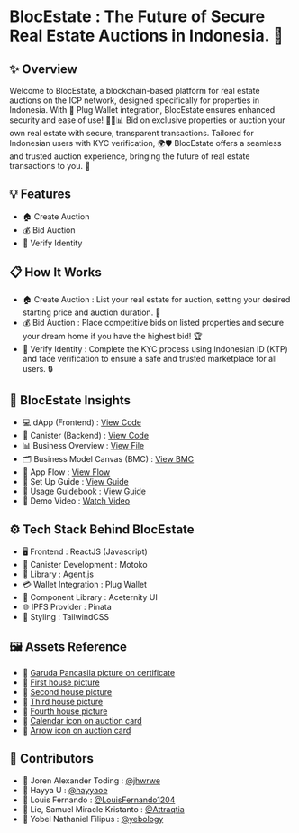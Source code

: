 # BlocEstate : The Future of Secure Real Estate Auctions in Indonesia. 🚀

## ✨ Overview
Welcome to BlocEstate, a blockchain-based platform for real estate auctions on the ICP network, designed specifically for properties in Indonesia. With 🔐 Plug Wallet integration, BlocEstate ensures enhanced security and ease of use! 🏡🔗📊 Bid on exclusive properties or auction your own real estate with secure, transparent transactions. Tailored for Indonesian users with KYC verification, 🌍🛡️ BlocEstate offers a seamless and trusted auction experience, bringing the future of real estate transactions to you. 🚀

## 💡 Features
- 🏠 Create Auction
- 💰 Bid Auction
- 🙂 Verify Identity

## 📋 How It Works
- 🏠 Create Auction : List your real estate for auction, setting your desired starting price and auction duration. 📅
- 💰 Bid Auction : Place competitive bids on listed properties and secure your dream home if you have the highest bid! 🏆
- 🙂 Verify Identity : Complete the KYC process using Indonesian ID (KTP) and face verification to ensure a safe and trusted marketplace for all users. 🔒

## 🚀 BlocEstate Insights
- 💻 dApp (Frontend) : [View Code](https://github.com/LouisFernando1204/blocestate-dapp.git)
- 🔧 Canister (Backend) : [View Code](https://github.com/LouisFernando1204/blocestate-canister.git)
- 📊 Business Overview : [View File](https://drive.google.com/file/d/1w77QQ_w1LpaP7onKRSzr_nuVb2RYODXo/view?usp=sharing)
- 🗂️ Business Model Canvas (BMC) : [View BMC](https://drive.google.com/file/d/1B4Nd7qeOh-LffyJrZ3qeLqZc__0K7J2i/view?usp=sharing)
- 🔑 App Flow : [View Flow](https://drive.google.com/file/d/16Z1ewb71s-_dzZjyZ4kz9kJjiSFxCDgZ/view?usp=sharing)
- 📝 Set Up Guide : [View Guide](https://github.com/yebology/blocestate-setup-guide.git)
- 📖 Usage Guidebook : [View Guide](https://drive.google.com/file/d/1k32GeR2mf80nQCAEg_CBkVRE5zhV697H/view?usp=drive_link)
- 🎥 Demo Video : [Watch Video](https://drive.google.com/file/d/1bappSjbL20v4Ncxy0aKV1wFjWoalTbID/view?usp=drive_link)

## ⚙️ Tech Stack Behind BlocEstate
- 🖥️ Frontend : ReactJS (Javascript)
- 🔧 Canister Development : Motoko
- 🔗 Library : Agent.js
- 💳 Wallet Integration : Plug Wallet
- 🧩 Component Library : Aceternity UI
- 🌐 IPFS Provider : Pinata
- 🎨 Styling : TailwindCSS

## 🖼️ Assets Reference
- 📢 [Garuda Pancasila picture on certificate](https://upload.wikimedia.org/wikipedia/commons/thumb/9/90/National_emblem_of_Indonesia_Garuda_Pancasila.svg/1200px-National_emblem_of_Indonesia_Garuda_Pancasila.svg.png)
- 📢 [First house picture](
https://picture.rumah123.com/r123-images/720x420-crop/customer/1971740/2024-03-21-05-35-42-a11c1467-de70-4b94-9b61-6e3b0fff375d.jpg)
- 📢 [Second house picture](https://cdn.raywhite.co.id/2023/07/21/395949-67613374__1688709447-28452-IMG-20230705-WA0071-794.jpg)
- 📢 [Third house picture](https://img-ap-1.trovit.com/img1id/611rA1kA1-K/611rA1kA1-K.1_11.jpg)
- 📢 [Fourth house picture](https://picture.rumah123.com/r123-images/720x420-crop/customer/1606948/45f10007c60ea8e34c34b0c29d6ec37d.jpg)
- 📢 [Calendar icon on auction card](https://img.icons8.com/material-sharp/24/calendar--v1.png)
- 📢 [Arrow icon on auction card](https://img.icons8.com/ios/50/arrow--v1.png) 

## 🤝 Contributors
- 🧑 Joren Alexander Toding : [@jhwrwe](https://github.com/jhwrwe)
- 🧑 Hayya U : [@hayyaoe](https://github.com/hayyaoe)
- 🧑 Louis Fernando : [@LouisFernando1204](https://github.com/LouisFernando1204)
- 🧑 Lie, Samuel Miracle Kristanto : [@Attraqtia](https://github.com/Attraqtia)
- 🧑 Yobel Nathaniel Filipus : [@yebology](https://github.com/yebology)
